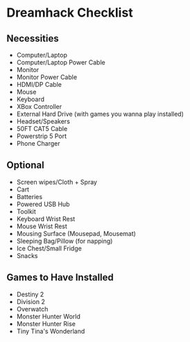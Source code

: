 # Dreamhack Checklist

## Necessities

* Computer/Laptop
* Computer/Laptop Power Cable
* Monitor
* Monitor Power Cable
* HDMI/DP Cable
* Mouse
* Keyboard
* XBox Controller
* External Hard Drive (with games you wanna play installed)
* Headset/Speakers
* 50FT CAT5 Cable
* Powerstrip 5 Port
* Phone Charger

## Optional

* Screen wipes/Cloth + Spray
* Cart
* Batteries
* Powered USB Hub
* Toolkit
* Keyboard Wrist Rest
* Mouse Wrist Rest
* Mousing Surface (Mousepad, Mousemat)
* Sleeping Bag/Pillow (for napping)
* Ice Chest/Small Fridge
* Snacks

## Games to Have Installed

* Destiny 2
* Division 2
* Overwatch
* Monster Hunter World
* Monster Hunter Rise
* Tiny Tina's Wonderland
